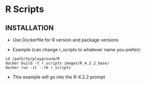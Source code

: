 # R Scripts

## INSTALLATION

* Use Dockerfile for R version and package versions

* Example (can change r_scripts to whatever name you prefer):

```
cd /path/to/playground/R
docker build -t r_scripts images/R_4.2.2_base/
docker run -it --rm r_scripts
```

* This example will go into the R-4.2.2 prompt

